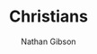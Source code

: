 ---
layout: post
title: "9. Christians"
author: "Nathan Gibson"
tags: [9]
image: 
level: overview
zotero-tag: 9-Christians
pad-slug: 9
zotero-readings: [nicklasPartingWaysProbleme2018, schaferJesusTalmudCh2007]
objective: "Identify several kinds of sources and evidence on which basis the Jesus movement can be seen as Jewish."
---